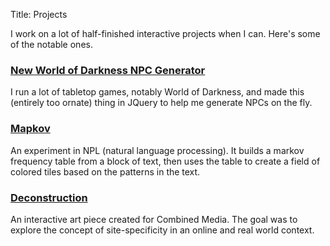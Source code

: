 Title: Projects

I work on a lot of half-finished interactive projects when I can. Here's some of the notable ones.

### [New World of Darkness NPC Generator](https://stokori.github.io/nwodnpcgen/) ###
I run a lot of tabletop games, notably World of Darkness, and made this (entirely too ornate) thing in JQuery to help me generate NPCs on the fly.

### [Mapkov](https://github.com/stokori/mapkov) ###
An experiment in NPL (natural language processing). It builds a markov frequency table from a block of text, then uses the table to create a field of colored tiles based on the patterns in the text.

### [Deconstruction](https://stokori.github.io/deconstruction/) ###
An interactive art piece created for Combined Media. The goal was to explore the concept of site-specificity in an online and real world context.